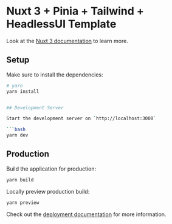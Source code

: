 # Nuxt 3 + Pinia + Tailwind + HeadlessUI Template

Look at the [Nuxt 3 documentation](https://nuxt.com/docs/getting-started/introduction) to learn more.

## Setup

Make sure to install the dependencies:

````bash
# yarn
yarn install


## Development Server

Start the development server on `http://localhost:3000`

```bash
yarn dev
````

## Production

Build the application for production:

```bash
yarn build
```

Locally preview production build:

```bash
yarn preview
```

Check out the [deployment documentation](https://nuxt.com/docs/getting-started/deployment) for more information.
